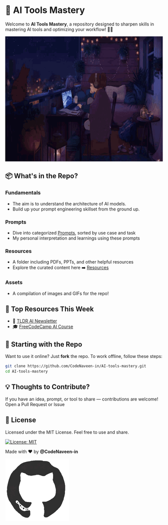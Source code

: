 # 🤖 AI Tools Mastery
Welcome to **AI Tools Mastery**, a repository designed to sharpen skills in mastering AI tools and optimizing your workflow! 🚀💡
<p align="center">
<img src= "Assets/Cozytime.gif" style="height: 400px">
</p>

## 📦 What's in the Repo?
### Fundamentals
- The aim is to understand the architecture of AI models. 
- Build up your prompt engineering skillset from the ground up.
### Prompts
- Dive into categorized [Prompts](Prompts), sorted by use case and task 
- My personal interpretation and learnings using these prompts 
### Resources
- A folder including PDFs, PPTs, and other helpful resources 
- Explore the curated content here ➡️ [Resources](Resources/README.md)
### Assets
- A compilation of images and GIFs for the repo! 


## 🌟 Top Resources This Week
- 📰 [TLDR AI Newsletter](https://www.tldr.tech/newsletters/ai)
- 🎓 [FreeCodeCamp AI Course](https://www.freecodecamp.org/news/tag/ai/)


## 🚀 Starting with the Repo
Want to use it online? Just **fork** the repo.
To work offline, follow these steps:

```bash
git clone https://github.com/CodeNaveen-in/AI-tools-mastery.git
cd AI-tools-mastery
```


## 💡 Thoughts to Contribute?
If you have an idea, prompt, or tool to share — contributions are welcome!
Open a Pull Request or Issue 


## 📜 License
Licensed under the MIT License. Feel free to use and share.

[![License: MIT](https://img.shields.io/badge/License-MIT-yellow.svg)](https://opensource.org/licenses/MIT)

Made with ❤️ by **@CodeNaveen-in**

<img src="Assets/wobblygithub.gif">